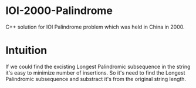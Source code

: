 # IOI-2000-Palindrome

<p>C++ solution for IOI Palindrome problem which was held in China in 2000.</p>
<h1>Intuition</h1>
<p>If we could find the excisting Longest Palindromic subsequence in the string it's easy to minimize number of insertions. So it's need to find the Longest Palindromic subsequence and substract it's from the original string length.</p>

